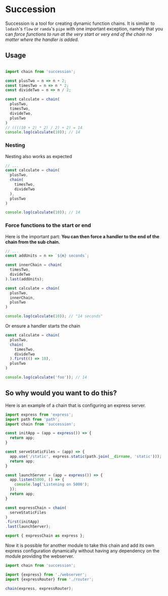# Succession
Succession is a tool for creating dynamic function chains. It is similar to `lodash`'s `flow`
or `ramda`'s `pipe` with one important exception, namely that you can *force functions to run
at the very start or very end of the chain no matter where the handler is added.*

## Usage

```js

import chain from 'succession';

const plusTwo = n => n + 2;
const timesTwo = n => n * 2;
const divideTwo = n => n / 2;

const calculate = chain(
  plusTwo,
  timesTwo,
  divideTwo,
  plusTwo
)
// ((((10 + 2) * 2) / 2) + 2) = 14
console.log(calculate(10)); // 14

```

### Nesting

Nesting also works as expected

```js
// ...
const calculate = chain(
  plusTwo,
  chain(
    timesTwo,
    divideTwo
  ),
  plusTwo
)

console.log(calculate(10)); // 14
```

### Force functions to the start or end

Here is the important part: **You can then force a handler to the end of the chain from the sub chain.**

```js
// ...
const addUnits = n => `${n} seconds`;

const innerChain = chain(
  timesTwo,
  divideTwo
).last(addUnits);

const calculate = chain(
  plusTwo,
  innerChain,
  plusTwo
)

console.log(calculate(10)); // "14 seconds"
```

Or ensure a handler starts the chain

```js
const calculate = chain(
  plusTwo,
  chain(
    timesTwo,
    divideTwo
  ).first(() => 10),
  plusTwo
)

console.log(calculate('foo')); // 14
```

## So why would you want to do this?

Here is an example of a chain that is configuring an express server.

```js
import express from 'express';
import path from 'path';
import chain from 'succession';

const initApp = (app = express()) => {
  return app;
}

const serveStaticFiles = (app) => {
  app.use('/static', express.static(path.join(__dirname, 'static')));
  return app;
}

const launchServer = (app = express()) => {
  app.listen(5000, () => {
    console.log('Listening on 5000');
  });
  return app;
}

const expressChain = chain(
  serveStaticFiles
)
.first(initApp)
.last(launchServer);

export { expressChain as express };
```


Now it is possible for another module to take this chain and add its own express
configuration dynamically without having any dependency on the module providing
the webserver.

```js
import chain from 'succession';

import {express} from './webserver';
import {expressRouter} from './router';

chain(express, expressRouter);
```
